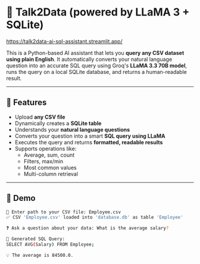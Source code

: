 # 🧠 Talk2Data (powered by LLaMA 3 + SQLite)
https://talk2data-ai-sql-assistant.streamlit.app/

This is a Python-based AI assistant that lets you **query any CSV dataset using plain English**. It automatically converts your natural language question into an accurate SQL query using Groq's **LLaMA 3.3 70B model**, runs the query on a local SQLite database, and returns a human-readable result.

---

## 🚀 Features

- Upload **any CSV file**
- Dynamically creates a **SQLite table**
- Understands your **natural language questions**
- Converts your question into a smart **SQL query using LLaMA**
- Executes the query and returns **formatted, readable results**
- Supports operations like:
  - Average, sum, count
  - Filters, max/min
  - Most common values
  - Multi-column retrieval

---

## 📸 Demo

```bash
📂 Enter path to your CSV file: Employee.csv
✅ CSV 'Employee.csv' loaded into 'database.db' as table 'Employee'

❓ Ask a question about your data: What is the average salary?

🧠 Generated SQL Query:
SELECT AVG(Salary) FROM Employee;

💡 The average is 84500.0.
